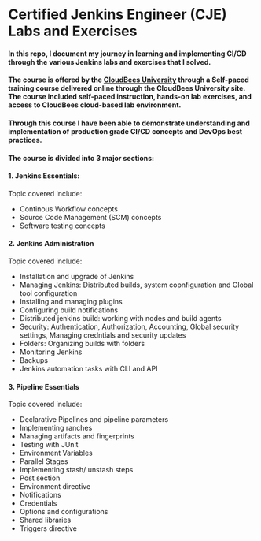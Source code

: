# Certified Jenkins Engineer (CJE) Labs and Exercises

#### In this repo, I document my journey in learning and implementing CI/CD through the various Jenkins labs and exercises that I solved.

#### The course is offered by the [CloudBees University](https://university.cloudbees.com/) through a Self-paced training course delivered online through the CloudBees University site. The course included self-paced instruction, hands-on lab exercises, and access to CloudBees cloud-based lab environment.

#### Through this course I have been able to demonstrate understanding and implementation  of production grade CI/CD concepts and DevOps best practices. 

#### The course is divided into 3 major sections:

#### 1. Jenkins Essentials: 

Topic covered include:

+ Continous Workflow concepts
+ Source Code Management (SCM) concepts 
+ Software testing concepts

#### 2. Jenkins Administration

Topic covered include:
+ Installation and upgrade of Jenkins
+ Managing Jenkins: Distributed builds, system copnfiguration and Global tool configuration 
+  Installing and managing plugins
+ Configuring build notifications
+ Distributed jenkins build: working with nodes and build agents
+ Security: Authentication, Authorization, Accounting, Global security settings, Managing credntials and security updates
+ Folders: Organizing builds with folders
+ Monitoring Jenkins
+ Backups
+ Jenkins automation tasks with CLI and API

#### 3. Pipeline Essentials
Topic covered include:
+ Declarative Pipelines and pipeline parameters
+ Implementing ranches 
+ Managing artifacts and fingerprints
+ Testing with JUnit
+ Environment Variables
+ Parallel Stages
+ Implementing stash/ unstash steps
+ Post section
+ Environment directive
+ Notifications
+ Credentials
+ Options and configurations
+ Shared libraries
+ Triggers directive




